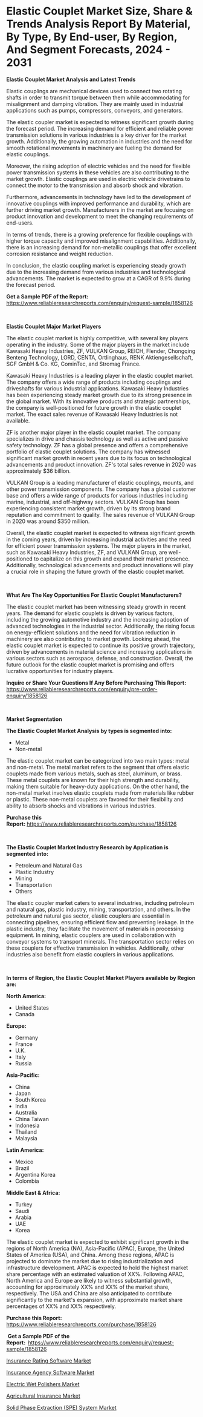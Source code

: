 <p><h1>Elastic Couplet Market Size, Share & Trends Analysis Report By Material, By Type, By End-user, By Region, And Segment Forecasts, 2024 - 2031</h1></p><p><strong>Elastic Couplet Market Analysis and Latest Trends</strong></p>
<p><p>Elastic couplings are mechanical devices used to connect two rotating shafts in order to transmit torque between them while accommodating for misalignment and damping vibration. They are mainly used in industrial applications such as pumps, compressors, conveyors, and generators.</p><p>The elastic coupler market is expected to witness significant growth during the forecast period. The increasing demand for efficient and reliable power transmission solutions in various industries is a key driver for the market growth. Additionally, the growing automation in industries and the need for smooth rotational movements in machinery are fueling the demand for elastic couplings.</p><p>Moreover, the rising adoption of electric vehicles and the need for flexible power transmission systems in these vehicles are also contributing to the market growth. Elastic couplings are used in electric vehicle drivetrains to connect the motor to the transmission and absorb shock and vibration.</p><p>Furthermore, advancements in technology have led to the development of innovative couplings with improved performance and durability, which are further driving market growth. Manufacturers in the market are focusing on product innovation and development to meet the changing requirements of end-users.</p><p>In terms of trends, there is a growing preference for flexible couplings with higher torque capacity and improved misalignment capabilities. Additionally, there is an increasing demand for non-metallic couplings that offer excellent corrosion resistance and weight reduction.</p><p>In conclusion, the elastic coupling market is experiencing steady growth due to the increasing demand from various industries and technological advancements. The market is expected to grow at a CAGR of 9.9% during the forecast period.</p></p>
<p><strong>Get a Sample PDF of the Report:&nbsp;</strong> <a href="https://www.reliableresearchreports.com/enquiry/request-sample/1858126">https://www.reliableresearchreports.com/enquiry/request-sample/1858126</a></p>
<p>&nbsp;</p>
<p><strong>Elastic Couplet Major Market Players</strong></p>
<p><p>The elastic couplet market is highly competitive, with several key players operating in the industry. Some of the major players in the market include Kawasaki Heavy Industries, ZF, VULKAN Group, REICH, Flender, Chongqing Benteng Technology, LORD, CENTA, Ortlinghaus, RENK Aktiengesellschaft, SGF GmbH & Co. KG, CominTec, and Stromag France.</p><p>Kawasaki Heavy Industries is a leading player in the elastic couplet market. The company offers a wide range of products including couplings and driveshafts for various industrial applications. Kawasaki Heavy Industries has been experiencing steady market growth due to its strong presence in the global market. With its innovative products and strategic partnerships, the company is well-positioned for future growth in the elastic couplet market. The exact sales revenue of Kawasaki Heavy Industries is not available.</p><p>ZF is another major player in the elastic couplet market. The company specializes in drive and chassis technology as well as active and passive safety technology. ZF has a global presence and offers a comprehensive portfolio of elastic couplet solutions. The company has witnessed significant market growth in recent years due to its focus on technological advancements and product innovation. ZF's total sales revenue in 2020 was approximately $36 billion.</p><p>VULKAN Group is a leading manufacturer of elastic couplings, mounts, and other power transmission components. The company has a global customer base and offers a wide range of products for various industries including marine, industrial, and off-highway sectors. VULKAN Group has been experiencing consistent market growth, driven by its strong brand reputation and commitment to quality. The sales revenue of VULKAN Group in 2020 was around $350 million.</p><p>Overall, the elastic couplet market is expected to witness significant growth in the coming years, driven by increasing industrial activities and the need for efficient power transmission systems. The major players in the market, such as Kawasaki Heavy Industries, ZF, and VULKAN Group, are well-positioned to capitalize on this growth and expand their market presence. Additionally, technological advancements and product innovations will play a crucial role in shaping the future growth of the elastic couplet market.</p></p>
<p>&nbsp;</p>
<p><strong>What Are The Key Opportunities For Elastic Couplet Manufacturers?</strong></p>
<p><p>The elastic couplet market has been witnessing steady growth in recent years. The demand for elastic couplets is driven by various factors, including the growing automotive industry and the increasing adoption of advanced technologies in the industrial sector. Additionally, the rising focus on energy-efficient solutions and the need for vibration reduction in machinery are also contributing to market growth. Looking ahead, the elastic couplet market is expected to continue its positive growth trajectory, driven by advancements in material science and increasing applications in various sectors such as aerospace, defense, and construction. Overall, the future outlook for the elastic couplet market is promising and offers lucrative opportunities for industry players.</p></p>
<p><strong>Inquire or Share Your Questions If Any Before Purchasing This Report:</strong> <a href="https://www.reliableresearchreports.com/enquiry/pre-order-enquiry/1858126">https://www.reliableresearchreports.com/enquiry/pre-order-enquiry/1858126</a></p>
<p>&nbsp;</p>
<p><strong>Market Segmentation</strong></p>
<p><strong>The Elastic Couplet Market Analysis by types is segmented into:</strong></p>
<p><ul><li>Metal</li><li>Non-metal</li></ul></p>
<p><p>The elastic couplet market can be categorized into two main types: metal and non-metal. The metal market refers to the segment that offers elastic couplets made from various metals, such as steel, aluminum, or brass. These metal couplets are known for their high strength and durability, making them suitable for heavy-duty applications. On the other hand, the non-metal market involves elastic couplets made from materials like rubber or plastic. These non-metal couplets are favored for their flexibility and ability to absorb shocks and vibrations in various industries.</p></p>
<p><strong>Purchase this Report:&nbsp;</strong><a href="https://www.reliableresearchreports.com/purchase/1858126">https://www.reliableresearchreports.com/purchase/1858126</a></p>
<p>&nbsp;</p>
<p><strong>The Elastic Couplet Market Industry Research by Application is segmented into:</strong></p>
<p><ul><li>Petroleum and Natural Gas</li><li>Plastic Industry</li><li>Mining</li><li>Transportation</li><li>Others</li></ul></p>
<p><p>The elastic coupler market caters to several industries, including petroleum and natural gas, plastic industry, mining, transportation, and others. In the petroleum and natural gas sector, elastic couplers are essential in connecting pipelines, ensuring efficient flow and preventing leakage. In the plastic industry, they facilitate the movement of materials in processing equipment. In mining, elastic couplers are used in collaboration with conveyor systems to transport minerals. The transportation sector relies on these couplers for effective transmission in vehicles. Additionally, other industries also benefit from elastic couplers in various applications.</p></p>
<p>&nbsp;</p>
<p><strong>In terms of Region, the Elastic Couplet Market Players available by Region are:</strong></p>
<p>
    <p> <strong> North America: </strong>
        <ul>
            <li>United States</li>
            <li>Canada</li>
        </ul>
        </p> 
    <p> <strong> Europe: </strong>
        <ul>
            <li>Germany</li>
            <li>France</li>
            <li>U.K.</li>
            <li>Italy</li>
            <li>Russia</li>
        </ul>
        </p> 
    <p> <strong> Asia-Pacific: </strong>
        <ul>
            <li>China</li>
            <li>Japan</li>
            <li>South Korea</li>
            <li>India</li>
            <li>Australia</li>
            <li>China Taiwan</li>
            <li>Indonesia</li>
            <li>Thailand</li>
            <li>Malaysia</li>
        </ul>
        </p> 
    <p> <strong> Latin America: </strong>
        <ul>
            <li>Mexico</li>
            <li>Brazil</li>
            <li>Argentina Korea</li>
            <li>Colombia</li>
        </ul>
        </p> 
    <p> <strong> Middle East & Africa: </strong>
        <ul>
            <li>Turkey</li>
            <li>Saudi</li>
            <li>Arabia</li>
            <li>UAE</li>
            <li>Korea</li>
        </ul>
    </p>
    </p>
<p><p>The elastic couplet market is expected to exhibit significant growth in the regions of North America (NA), Asia-Pacific (APAC), Europe, the United States of America (USA), and China. Among these regions, APAC is projected to dominate the market due to rising industrialization and infrastructure development. APAC is expected to hold the highest market share percentage with an estimated valuation of XX%. Following APAC, North America and Europe are likely to witness substantial growth, accounting for approximately XX% and XX% of the market share, respectively. The USA and China are also anticipated to contribute significantly to the market's expansion, with approximate market share percentages of XX% and XX% respectively.</p></p>
<p><strong>Purchase this Report: </strong><a href="https://www.reliableresearchreports.com/purchase/1858126">https://www.reliableresearchreports.com/purchase/1858126</a></p>
<p>&nbsp;<strong>Get a Sample PDF of the Report:&nbsp;&nbsp;</strong><a href="https://www.reliableresearchreports.com/enquiry/request-sample/1858126">https://www.reliableresearchreports.com/enquiry/request-sample/1858126</a></p>
<p><strong></strong></p>
<p><p><a href="https://medium.com/@patriciahanson2013/insurance-rating-software-market-trends-and-market-analysis-forecasted-for-period-2023-2030-937271e063bd">Insurance Rating Software Market</a></p><p><a href="https://medium.com/@patriciahanson2013/insurance-agency-software-market-analysis-and-sze-forecasted-for-period-from-2023-to-2030-2191659388f0">Insurance Agency Software Market</a></p><p><a href="https://github.com/YashRP12/Market-Research-Report-List-2/blob/main/electric-wet-polishers-market.md">Electric Wet Polishers Market</a></p><p><a href="https://medium.com/@patriciahanson2013/agricultural-insurance-market-exploring-market-share-market-trends-and-future-growth-829c29676591">Agricultural Insurance Market</a></p><p><a href="https://github.com/Chiragrp24/Market-Research-Report-List-2/blob/main/solid-phase-extraction-spe-system-market.md">Solid Phase Extraction (SPE) System Market</a></p></p>